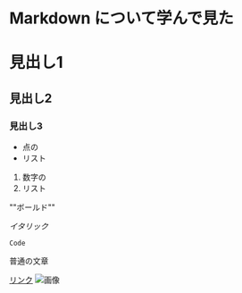 # Markdown について学んで見た



# 見出し1
## 見出し2
### 見出し3

- 点の
- リスト

1. 数字の
2. リスト

""ボールド""

_イタリック_ 

`Code` 

普通の文章

[リンク](https://mapotofu9.github.io/)
![画像](octocat.png)


